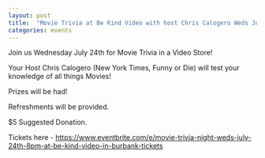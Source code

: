 ```yaml
---
layout: post
title:  "Movie Trivia at Be Kind Video with host Chris Calogero Weds July 24th 8PM"
categories: events
---
```


Join us Wednesday July 24th for Movie Trivia in a Video Store!

Your Host Chris Calogero (New York Times, Funny or Die) will test your knowledge of all things Movies!

Prizes will be had!

Refreshments will be provided.

$5 Suggested Donation.

Tickets here - https://www.eventbrite.com/e/movie-trivia-night-weds-july-24th-8pm-at-be-kind-video-in-burbank-tickets
